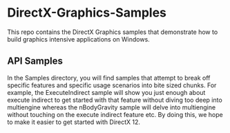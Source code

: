 # DirectX-Graphics-Samples
This repo contains the DirectX Graphics samples that demonstrate how to build graphics intensive applications on Windows.

## API Samples
In the Samples directory, you will find samples that attempt to break off specific features and specific usage scenarios into bite sized chunks.  For example, the ExecuteIndirect sample will show you just enough about execute indirect to get started with that feature without diving too deep into multiengine whereas the nBodyGravity sample will delve into multiengine without touching on the execute indirect feature etc.  By doing this, we hope to make it easier to get started with DirectX 12.
